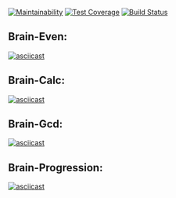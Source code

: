 [![Maintainability](https://api.codeclimate.com/v1/badges/1359ff7ff601cdb33634/maintainability)](https://codeclimate.com/github/Mariya1316/project-lvl1-s458/maintainability)
[![Test Coverage](https://api.codeclimate.com/v1/badges/1359ff7ff601cdb33634/test_coverage)](https://codeclimate.com/github/Mariya1316/project-lvl1-s458/test_coverage)
[![Build Status](https://travis-ci.org/Mariya1316/project-lvl1-s458.svg?branch=master)](https://travis-ci.org/Mariya1316/project-lvl1-s458)
## Brain-Even:
[![asciicast](https://asciinema.org/a/pC6HXwbUA1wpR4voj6MTlgGi4.svg)](https://asciinema.org/a/pC6HXwbUA1wpR4voj6MTlgGi4)
## Brain-Calc:
[![asciicast](https://asciinema.org/a/DyEXyMuJ0UEAlBOZw1JuTZyhN.svg)](https://asciinema.org/a/DyEXyMuJ0UEAlBOZw1JuTZyhN)
## Brain-Gcd:
[![asciicast](https://asciinema.org/a/wd6lGEnPHqxWUrGrw8dJREdi6.svg)](https://asciinema.org/a/wd6lGEnPHqxWUrGrw8dJREdi6)
## Brain-Progression:
[![asciicast](https://asciinema.org/a/EzEYviNvmS96ElOkd7hP4p0Fg.svg)](https://asciinema.org/a/EzEYviNvmS96ElOkd7hP4p0Fg)